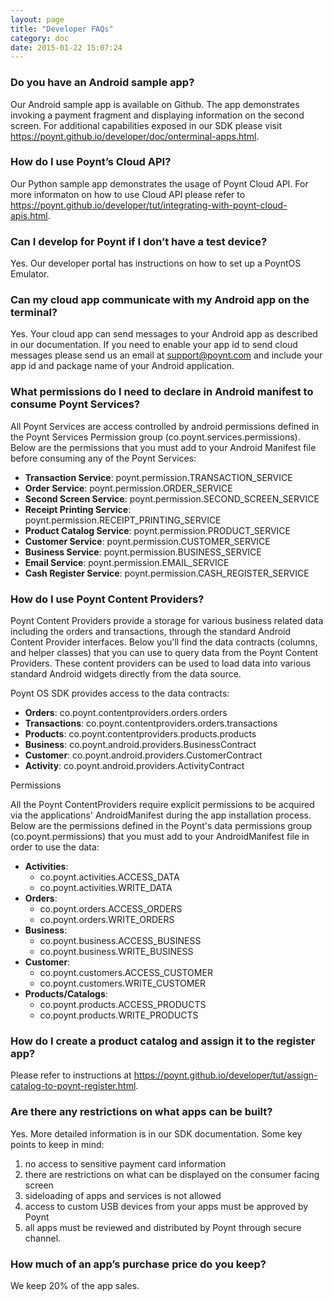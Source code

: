 ```yaml
---
layout: page
title: "Developer FAQs"
category: doc
date: 2015-01-22 15:07:24
---
```


### Do you have an Android sample app?
Our Android sample app is available on Github. The app demonstrates invoking a payment fragment and displaying information on the second screen. For additional capabilities exposed in our SDK please visit https://poynt.github.io/developer/doc/onterminal-apps.html. 

### How do I use Poynt’s Cloud API?
Our Python sample app demonstrates the usage of Poynt Cloud API. For more informaton on how to use Cloud API please refer to https://poynt.github.io/developer/tut/integrating-with-poynt-cloud-apis.html. 

### Can I develop for Poynt if I don’t have a test device?
Yes. Our developer portal has instructions on how to set up a PoyntOS Emulator.

### Can my cloud app communicate with my Android app on the terminal?
Yes. Your cloud app can send messages to your Android app as described in our documentation. If you need to enable your app id to send cloud messages please send us an email at support@poynt.com and include your app id and package name of your Android application.

### What permissions do I need to declare in Android manifest to consume Poynt Services?
All Poynt Services are access controlled by android permissions defined in the Poynt Services Permission group (co.poynt.services.permissions). Below are the permissions that you must add to your Android Manifest file before consuming any of the Poynt Services:

* **Transaction Service**: poynt.permission.TRANSACTION_SERVICE
* **Order Service**: poynt.permission.ORDER_SERVICE
* **Second Screen Service**: poynt.permission.SECOND_SCREEN_SERVICE
* **Receipt Printing Service**: poynt.permission.RECEIPT_PRINTING_SERVICE
* **Product Catalog Service**: poynt.permission.PRODUCT_SERVICE
* **Customer Service**: poynt.permission.CUSTOMER_SERVICE
* **Business Service**: poynt.permission.BUSINESS_SERVICE
* **Email Service**: poynt.permission.EMAIL_SERVICE
* **Cash Register Service**: poynt.permission.CASH_REGISTER_SERVICE

### How do I use Poynt Content Providers?
Poynt Content Providers provide a storage for various business related data including the orders and transactions, through the standard Android Content Provider interfaces. Below you'll find the data contracts (columns, and helper classes) that you can use to query data from the Poynt Content Providers. These content providers can be used to load data into various standard Android widgets directly from the data source.

Poynt OS SDK provides access to the data contracts:

* **Orders**: co.poynt.contentproviders.orders.orders
* **Transactions**: co.poynt.contentproviders.orders.transactions
* **Products**: co.poynt.contentproviders.products.products
* **Business**: co.poynt.android.providers.BusinessContract
* **Customer**: co.poynt.android.providers.CustomerContract
* **Activity**: co.poynt.android.providers.ActivityContract

Permissions

All the Poynt ContentProviders require explicit permissions to be acquired via the applications' AndroidManifest during the app installation process. Below are the permissions defined in the Poynt's data permissions group (co.poynt.permissions) that you must add to your AndroidManifest file in order to use the data:

* **Activities**:
  * co.poynt.activities.ACCESS_DATA
  * co.poynt.activities.WRITE_DATA
* **Orders**:
  * co.poynt.orders.ACCESS_ORDERS
  * co.poynt.orders.WRITE_ORDERS
* **Business**:
  * co.poynt.business.ACCESS_BUSINESS
  * co.poynt.business.WRITE_BUSINESS
* **Customer**:
  * co.poynt.customers.ACCESS_CUSTOMER
  * co.poynt.customers.WRITE_CUSTOMER
* **Products/Catalogs**:
  * co.poynt.products.ACCESS_PRODUCTS
  * co.poynt.products.WRITE_PRODUCTS


### How do I create a product catalog and assign it to the register app?
Please refer to instructions  at https://poynt.github.io/developer/tut/assign-catalog-to-poynt-register.html.

### Are there any restrictions on what apps can be built?
Yes. More detailed information is in our SDK documentation. Some key points to keep in mind: 

1. no access to sensitive payment card information 
2. there are restrictions on what can be displayed on the consumer facing screen 
3. sideloading of apps and services is not allowed
4. access to custom USB devices from your apps must be approved by Poynt
5. all apps must be reviewed and distributed by Poynt through secure channel.

### How much of an app’s purchase price do you keep?
We keep 20% of the app sales.
